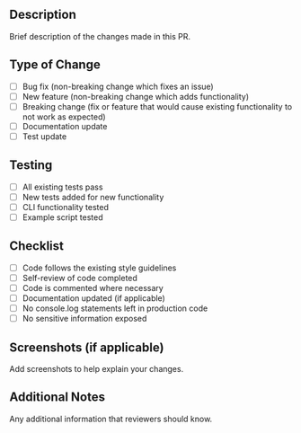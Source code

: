 ## Description
Brief description of the changes made in this PR.

## Type of Change
- [ ] Bug fix (non-breaking change which fixes an issue)
- [ ] New feature (non-breaking change which adds functionality)
- [ ] Breaking change (fix or feature that would cause existing functionality to not work as expected)
- [ ] Documentation update
- [ ] Test update

## Testing
- [ ] All existing tests pass
- [ ] New tests added for new functionality
- [ ] CLI functionality tested
- [ ] Example script tested

## Checklist
- [ ] Code follows the existing style guidelines
- [ ] Self-review of code completed
- [ ] Code is commented where necessary
- [ ] Documentation updated (if applicable)
- [ ] No console.log statements left in production code
- [ ] No sensitive information exposed

## Screenshots (if applicable)
Add screenshots to help explain your changes.

## Additional Notes
Any additional information that reviewers should know. 